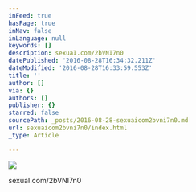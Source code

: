 ```yaml
---
inFeed: true
hasPage: true
inNav: false
inLanguage: null
keywords: []
description: sexuaI.com/2bVNI7n0
datePublished: '2016-08-28T16:34:32.211Z'
dateModified: '2016-08-28T16:33:59.553Z'
title: ''
author: []
via: {}
authors: []
publisher: {}
starred: false
sourcePath: _posts/2016-08-28-sexuaicom2bvni7n0.md
url: sexuaicom2bvni7n0/index.html
_type: Article

---
```

![](https://the-grid-user-content.s3-us-west-2.amazonaws.com/ae4e33ad-6ade-4284-8c99-359a8a271326.jpg)

sexuaI.com/2bVNI7n0